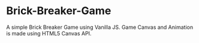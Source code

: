 # Brick-Breaker-Game
A simple Brick Breaker Game using Vanilla JS.
Game Canvas and Animation is made using HTML5 Canvas API.
